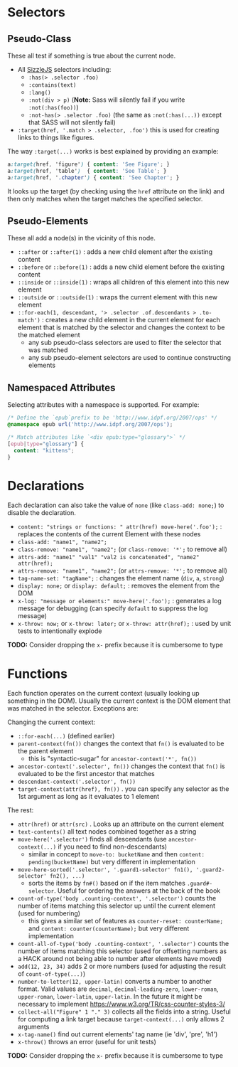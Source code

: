 # Selectors


## Pseudo-Class

These all test if something is true about the current node.

- All [SizzleJS](https://sizzlejs.com/) selectors including:
  - `:has(> .selector .foo)`
  - `:contains(text)`
  - `:lang()`
  - `:not(div > p)` (**Note:** Sass will silently fail if you write `:not(:has(foo))`)
  - `:not-has(> .selector .foo)` (the same as `:not(:has(...))` except that SASS will not silently fail)
- `:target(href, '.match > .selector, .foo')` this is used for creating links to things like figures.

The way `:target(...)` works is best explained by providing an example:

```css
a:target(href, 'figure') { content: 'See Figure'; }
a:target(href, 'table')  { content: 'See Table'; }
a:target(href, '.chapter') { content: 'See Chapter'; }
```

It looks up the target (by checking using the `href` attribute on the link) and then only matches
when the target matches the specified selector.


## Pseudo-Elements

These all add a node(s) in the vicinity of this node.

- `::after` or `::after(1)` : adds a new child element after the existing content
- `::before` or `::before(1)` : adds a new child element before the existing content
- `::inside` or `::inside(1)` : wraps all children of this element into this new element
- `::outside` or `::outside(1)` : wraps the current element with this new element
- `::for-each(1, descendant, '> .selector .of.descendants > .to-match')` : creates a new child element in the current element for each element that is matched by the selector and changes the context to be the matched element
  - any sub pseudo-class selectors are used to filter the selector that was matched
  - any sub pseudo-element selectors are used to continue constructing elements


## Namespaced Attributes

Selecting attributes with a namespace is supported. For example:

```css
/* Define the `epub`prefix to be 'http://www.idpf.org/2007/ops' */
@namespace epub url('http://www.idpf.org/2007/ops');

/* Match attributes like `<div epub:type="glossary">` */
[epub|type="glossary"] {
  content: "kittens";
}
```


# Declarations

Each declaration can also take the value of `none` (like `class-add: none;`) to disable the declaration.

- `content: "strings or functions: " attr(href) move-here('.foo');` : replaces the contents of the current Element with these nodes
- `class-add: "name1", "name2";`
- `class-remove: "name1", "name2";` (or `class-remove: '*';` to remove all)
- `attrs-add: "name1" "val1" "val2 is concatenated", "name2" attr(href);`
- `attrs-remove: "name1", "name2";` (or `attrs-remove: '*';` to remove all)
- `tag-name-set: "tagName";` : changes the element name (`div`, `a`, `strong`)
- `display: none;` or `display: default;` : removes the element from the DOM
- `x-log: "message or elements:" move-here('.foo');` : generates a log message for debugging (can specify `default` to suppress the log message)
- `x-throw: now;` or `x-throw: later;` or `x-throw: attr(href);` : used by unit tests to intentionally explode

**TODO:** Consider dropping the `x-` prefix because it is cumbersome to type

# Functions

Each function operates on the current context (usually looking up something in the DOM).
Usually the current context is the DOM element that was matched in the selector. Exceptions are:

Changing the current context:

- `::for-each(...)` (defined earlier)
- `parent-context(fn())` changes the context that `fn()` is evaluated to be the parent element
  - this is "syntactic-sugar" for `ancestor-context('*', fn())`
- `ancestor-context('.selector', fn())` changes the context that `fn()` is evaluated to be the first ancestor that matches
- `descendant-context('.selector', fn())`
- `target-context(attr(href), fn())` . you can specify any selector as the 1st argument as long as it evaluates to 1 element

The rest:

- `attr(href)` or `attr(src)` . Looks up an attribute on the current element
- `text-contents()` all text nodes combined together as a string
- `move-here('.selector')` finds all descendants (use `ancestor-context(...)` if you need to find non-descendants)
  - similar in concept to `move-to: bucketName` and then `content: pending(bucketName)` but very different in implementation
- `move-here-sorted('.selector', '.guard1-selector' fn1(), '.guard2-selector' fn2(), ...)`
  - sorts the items by `fn#()` based on if the item matches `.guard#-selector`. Useful for ordering the answers at the back of the book
- `count-of-type('body .counting-context', '.selector')` counts the number of items matching this selector up until the current element (used for numbering)
  - this gives a similar set of features as `counter-reset: counterName;` and `content: counter(counterName);` but very different implementation
- `count-all-of-type('body .counting-context', '.selector')` counts the number of items matching this selector (used for offsetting numbers as a HACK around not being able to number after elements have moved)
- `add(12, 23, 34)` adds 2 or more numbers (used for adjusting the result of `count-of-type(...)`)
- `number-to-letter(12, upper-latin)` converts a number to another format. Valid values are `decimal`, `decimal-leading-zero`, `lower-roman`, `upper-roman`, `lower-latin`, `upper-latin`. In the future it might be necessary to implement https://www.w3.org/TR/css-counter-styles-3/
- `collect-all("Figure" 1 "." 3)` collects all the fields into a string. Useful for computing a link target because `target-context(...)` only allows 2 arguments
- `x-tag-name()` find out current elements' tag name (ie 'div', 'pre', 'h1')
- `x-throw()` throws an error (useful for unit tests)

**TODO:** Consider dropping the `x-` prefix because it is cumbersome to type
